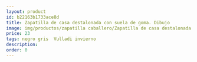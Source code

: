 ```yaml
---
layout: product
id: b22163b1733ace8d
title: Zapatilla de casa destalonada con suela de goma. Dibujo
image: img/productos/zapatilla caballero/Zapatilla de casa destalonada con suela de goma. Dibujo=23=negro gris  Vulladi invierno.webp
price: 23
tags: negro gris  Vulladi invierno
description: 
order: 0
---
```

